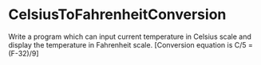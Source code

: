 # CelsiusToFahrenheitConversion

Write a program which can input current temperature in Celsius scale and display the temperature in Fahrenheit scale. [Conversion equation is C/5 = (F-32)/9]
